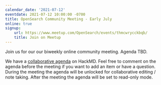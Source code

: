 ```yaml
---
calendar_date: '2021-07-12'
eventdate: 2021-07-12 10:00:00 -0700
title: OpenSearch Community Meeting - Early July
online: true
signup:
    url: https://www.meetup.com/OpenSearch/events/thmcwrycckbqb/
    title: Join on Meetup
---
```


Join us for our our biweekly online community meeting. Agenda TBD.

We have a [collaborative agenda](https://hackmd.io/1LkvtzoDQ6a_S-TNNye-7A) on HackMD. Feel free to comment on the agenda before the meeting if you want to add an item or have a question. During the meeting the agenda will be unlocked for collaborative editing / note taking. After the meeting the agenda will be set to read-only mode. 